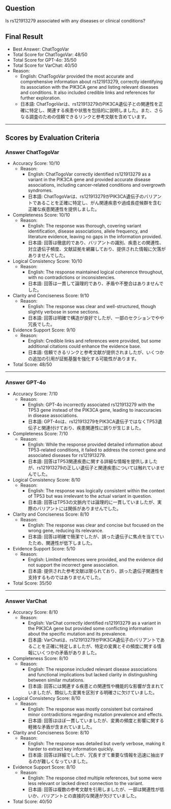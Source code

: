 ## Question

Is rs121913279 associated with any diseases or clinical conditions?

## Final Result

- Best Answer: ChatTogoVar
- Total Score for ChatTogoVar: 48/50
- Total Score for GPT-4o: 35/50
- Total Score for VarChat: 40/50
- Reason:
  - English: ChatTogoVar provided the most accurate and comprehensive information about rs121913279, correctly identifying its association with the PIK3CA gene and listing relevant diseases and conditions. It also included credible links and references for further exploration.
  - 日本語: ChatTogoVarは、rs121913279のPIK3CA遺伝子との関連性を正確に特定し、関連する疾患や状態を包括的に説明しました。また、さらなる調査のための信頼できるリンクと参考文献を含めています。

---

## Scores by Evaluation Criteria

### Answer ChatTogoVar
- Accuracy Score: 10/10
  - Reason: 
    - English: ChatTogoVar correctly identified rs121913279 as a variant in the PIK3CA gene and provided accurate disease associations, including cancer-related conditions and overgrowth syndromes.
    - 日本語: ChatTogoVarは、rs121913279がPIK3CA遺伝子のバリアントであることを正確に特定し、がん関連疾患や過成長症候群を含む正確な疾患関連性を提供しました。
- Completeness Score: 10/10
  - Reason: 
    - English: The response was thorough, covering variant identification, disease associations, allele frequency, and literature evidence, leaving no gaps in the information provided.
    - 日本語: 回答は徹底的であり、バリアントの識別、疾患との関連性、対立遺伝子頻度、文献証拠を網羅しており、提供された情報に欠落がありませんでした。
- Logical Consistency Score: 10/10
  - Reason: 
    - English: The response maintained logical coherence throughout, with no contradictions or inconsistencies.
    - 日本語: 回答は一貫して論理的であり、矛盾や不整合はありませんでした。
- Clarity and Conciseness Score: 9/10
  - Reason: 
    - English: The response was clear and well-structured, though slightly verbose in some sections.
    - 日本語: 回答は明確で構造が良好でしたが、一部のセクションでやや冗長でした。
- Evidence Support Score: 9/10
  - Reason: 
    - English: Credible links and references were provided, but some additional citations could enhance the evidence base.
    - 日本語: 信頼できるリンクと参考文献が提供されましたが、いくつかの追加の引用が証拠基盤を強化する可能性があります。
- Total Score: 48/50

---

### Answer GPT-4o
- Accuracy Score: 7/10
  - Reason: 
    - English: GPT-4o incorrectly associated rs121913279 with the TP53 gene instead of the PIK3CA gene, leading to inaccuracies in disease associations.
    - 日本語: GPT-4oは、rs121913279をPIK3CA遺伝子ではなくTP53遺伝子と関連付けており、疾患関連性に誤りが生じました。
- Completeness Score: 7/10
  - Reason: 
    - English: While the response provided detailed information about TP53-related conditions, it failed to address the correct gene and associated diseases for rs121913279.
    - 日本語: 回答はTP53関連疾患に関する詳細な情報を提供しましたが、rs121913279の正しい遺伝子と関連疾患については触れていませんでした。
- Logical Consistency Score: 8/10
  - Reason: 
    - English: The response was logically consistent within the context of TP53 but was irrelevant to the actual variant in question.
    - 日本語: 回答はTP53の文脈内では論理的に一貫していましたが、実際のバリアントには関係がありませんでした。
- Clarity and Conciseness Score: 8/10
  - Reason: 
    - English: The response was clear and concise but focused on the wrong gene, reducing its relevance.
    - 日本語: 回答は明確で簡潔でしたが、誤った遺伝子に焦点を当てていたため、関連性が低下しました。
- Evidence Support Score: 5/10
  - Reason: 
    - English: Limited references were provided, and the evidence did not support the incorrect gene association.
    - 日本語: 提供された参考文献は限られており、誤った遺伝子関連性を支持するものではありませんでした。
- Total Score: 35/50

---

### Answer VarChat
- Accuracy Score: 8/10
  - Reason: 
    - English: VarChat correctly identified rs121913279 as a variant in the PIK3CA gene but provided some conflicting information about the specific mutation and its prevalence.
    - 日本語: VarChatは、rs121913279がPIK3CA遺伝子のバリアントであることを正確に特定しましたが、特定の変異とその頻度に関する情報にいくつかの矛盾がありました。
- Completeness Score: 8/10
  - Reason: 
    - English: The response included relevant disease associations and functional implications but lacked clarity in distinguishing between similar mutations.
    - 日本語: 回答には関連する疾患との関連性や機能的な影響が含まれていましたが、類似した変異を区別する明確さに欠けていました。
- Logical Consistency Score: 8/10
  - Reason: 
    - English: The response was mostly consistent but contained minor contradictions regarding mutation prevalence and effects.
    - 日本語: 回答はほぼ一貫していましたが、変異の頻度と影響に関する軽微な矛盾が含まれていました。
- Clarity and Conciseness Score: 8/10
  - Reason: 
    - English: The response was detailed but overly verbose, making it harder to extract key information quickly.
    - 日本語: 回答は詳細でしたが、冗長すぎて重要な情報を迅速に抽出するのが難しくなっていました。
- Evidence Support Score: 8/10
  - Reason: 
    - English: The response cited multiple references, but some were less relevant or lacked direct connection to the variant.
    - 日本語: 回答は複数の参考文献を引用しましたが、一部は関連性が低いか、バリアントとの直接的な関連が欠けていました。
- Total Score: 40/50